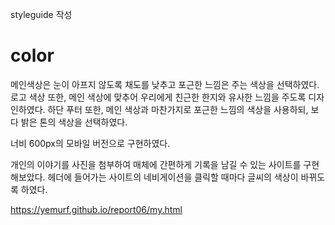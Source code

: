 styleguide 작성
# color
메인색상은 눈이 아프지 않도록 채도를 낮추고 포근한 느낌은 주는 색상을 선택하였다.
로고 색상 또한, 메인 색상에 맞추어 우리에게 친근한 한지와 유사한 느낌을 주도록 디자인하였다. 
하단 푸터 또한, 메인 색상과 마찬가지로 포근한 느낌의 색상을 사용하되, 보다 밝은 톤의 색상을 선택하였다.

너비 600px의 모바일 버전으로 구현하였다.

개인의 이야기를 사진을 첨부하여 매체에 간편하게 기록을 남길 수 있는 사이트를 구현해보았다.
헤더에 들어가는 사이트의 네비게이션을 클릭할 때마다 글씨의 색상이 바뀌도록 하였다.




https://yemurf.github.io/report06/my.html

